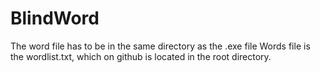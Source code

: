 # BlindWord
The word file has to be in the same directory as the .exe file
Words file is the wordlist.txt, which on github is located in the root directory.
